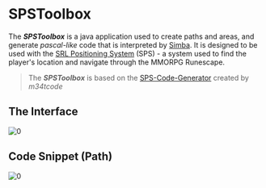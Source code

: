 # SPSToolbox

The **_SPSToolbox_** is a java application used to create paths and areas, and generate _pascal-like_ code that is interpreted by [Simba](https://github.com/MerlijnWajer/Simba). It is designed to be used with the [SRL Positioning System](https://github.com/SRL/SPS) (SPS) - a system used to find the player's location and navigate through the MMORPG Runescape.

>The **_SPSToolbox_** is based on the [SPS-Code-Generator](https://github.com/m34tcode/SPS-Code-Generator) created by _m34tcode_

## The Interface
![0](http://i.imgur.com/WCdxmtk.png)

## Code Snippet (Path)
![0](http://i.imgur.com/hSfkPbO.png)





